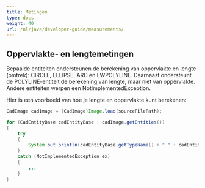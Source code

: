 ```yaml
---
title: Metingen
type: docs
weight: 40
url: /nl/java/developer-guide/measurements/
---
```


## **Oppervlakte- en lengtemetingen**

Bepaalde entiteiten ondersteunen de berekening van oppervlakte en lengte (omtrek): CIRCLE, ELLIPSE, ARC en LWPOLYLINE. Daarnaast ondersteunt de POLYLINE-entiteit de berekening van lengte, maar niet van oppervlakte. Andere entiteiten werpen een NotImplementedException.

Hier is een voorbeeld van hoe je lengte en oppervlakte kunt berekenen:

```java
CadImage cadImage = (CadImage)Image.load(sourceFilePath);

for (CadEntityBase cadEntityBase : cadImage.getEntities())
{
	try
	{
		System.out.println(cadEntityBase.getTypeName() + " " + cadEntityBase.getArea() + " " + cadEntityBase.getLength());
	}
	catch (NotImplementedException ex)
	{
		...
	}
}
```
